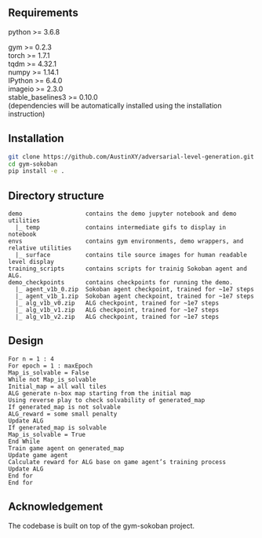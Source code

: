 ## Requirements
python >=  3.6.8<br>

gym >= 0.2.3<br>
torch >= 1.7.1<br>
tqdm >= 4.32.1<br>
numpy >= 1.14.1<br>
IPython >= 6.4.0<br>
imageio >= 2.3.0<br>
stable_baselines3 >= 0.10.0<br>
(dependencies will be automatically installed using the installation instruction)

## Installation
```bash
git clone https://github.com/AustinXY/adversarial-level-generation.git
cd gym-sokoban
pip install -e .
```

## Directory structure
```
demo                  contains the demo jupyter notebook and demo utilities
  |_ temp             contains intermediate gifs to display in notebook
envs                  contains gym environments, demo wrappers, and relative utilities
  |_ surface          contains tile source images for human readable level display
training_scripts      contains scripts for trainig Sokoban agent and ALG.
demo_checkpoints      contains checkpoints for running the demo.
  |_ agent_v1b_0.zip  Sokoban agent checkpoint, trained for ~1e7 steps
  |_ agent_v1b_1.zip  Sokoban agent checkpoint, trained for ~1e7 steps
  |_ alg_v1b_v0.zip   ALG checkpoint, trained for ~1e7 steps
  |_ alg_v1b_v1.zip   ALG checkpoint, trained for ~1e7 steps
  |_ alg_v1b_v2.zip   ALG checkpoint, trained for ~1e7 steps
```

## Design
```
For n = 1 : 4
For epoch = 1 : maxEpoch
Map_is_solvable = False
While not Map_is_solvable
Initial_map = all wall tiles
ALG generate n-box map starting from the initial map
Using reverse play to check solvability of generated_map
If generated_map is not solvable
ALG_reward = some small penalty
Update ALG
If generated_map is solvable
Map_is_solvable = True
End While
Train game agent on generated_map
Update game agent
Calculate reward for ALG base on game agent’s training process
Update ALG
End for
End for
```

## Acknowledgement
The codebase is built on top of the gym-sokoban project.
